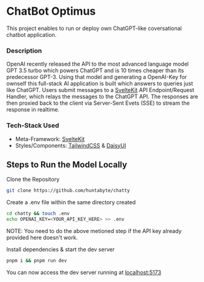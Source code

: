# ChatBot Optimus
This project enables to run or deploy own ChatGPT-like coversational chatbot application.

### Description
OpenAI recently released the API to the most advanced language model GPT 3.5 turbo which powers ChatGPT and is 10 times cheaper than its predecessor GPT-3. 
Using that model and generating a OpenAI-Key for ownself this full-stack AI application is built which answers to queries just like ChatGPT. Users submit messages to a [SvelteKit](https://kit.svelte.dev) API Endpoint/Request Handler, which relays the messages to the ChatGPT API. The responses are then proxied back to the client via Server-Sent Evets (SSE) to stream the response in realtime.

### Tech-Stack Used
- Meta-Framework: [SvelteKit](https://kit.svelte.dev)
- Styles/Components: [TailwindCSS](https://tailwindcss.com) & [DaisyUI](https://daisyui.com)


## Steps to Run the Model Locally

Clone the Repository
```sh
git clone https://github.com/huntabyte/chatty
```

Create a .env file within the same directory created 
```sh
cd chatty && touch .env
echo OPENAI_KEY=<YOUR_API_KEY_HERE> >> .env
```
NOTE: You need to do the above metioned step if the API key already provided here doesn't work.

Install dependencies & start the dev server
```sh
pnpm i && pnpm run dev
```

You can now access the dev server running at [localhost:5173](https://localhost:5173)


